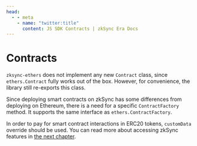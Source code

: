 ```yaml
---
head:
  - - meta
    - name: "twitter:title"
      content: JS SDK Contracts | zkSync Era Docs
---
```


# Contracts

`zksync-ethers` does not implement any new `Contract` class, since `ethers.Contract` fully works out of the box. However, for convenience, the library still re-exports this class.

Since deploying smart contracts on zkSync has some differences from deploying on Ethereum, there is a need for a specific `ContractFactory` method. It supports the same interface as `ethers.ContractFactory`.

In order to pay for smart contract interactions in ERC20 tokens, `customData` override should be used. You can read more about accessing zkSync features in [the next chapter](./features.md).
